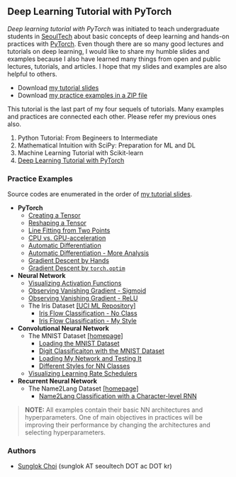 ## Deep Learning Tutorial with PyTorch
_Deep learning tutorial with PyTorch_ was initiated to teach undergraduate students in [SeoulTech](https://en.seoultech.ac.kr/) about basic concepts of deep learning and hands-on practices with [PyTorch](https://pytorch.org/). Even though there are so many good lectures and tutorials on deep learning, I would like to share my humble slides and examples because I also have learned many things from open and public lectures, tutorials, and articles. I hope that my slides and examples are also helpful to others.

* Download [my tutorial slides](https://github.com/mint-lab/dl_tutorial/releases/download/misc/dl_tutorial.pdf)
* Download [my practice examples in a ZIP file](https://github.com/mint-lab/dl_tutorial/archive/master.zip)

This tutorial is the last part of my four sequels of tutorials. Many examples and practices are connected each other. Please refer my previous ones also.
1. Python Tutorial: From Begineers to Intermediate
2. Mathematical Intuition with SciPy: Preparation for ML and DL
3. Machine Learning Tutorial with Scikit-learn
4. [Deep Learning Tutorial with PyTorch](https://github.com/mint-lab/dl_tutorial)


### Practice Examples
Source codes are enumerated in the order of [my tutorial slides](https://github.com/mint-lab/dl_tutorial/releases/download/misc/dl_tutorial.pdf).

* **PyTorch**
  * [Creating a Tensor](https://github.com/mint-lab/dl_tutorial/blob/master/pytorch01_create_tensor.py)
  * [Reshaping a Tensor](https://github.com/mint-lab/dl_tutorial/blob/master/pytorch02_reshape_tensor.py)
  * [Line Fitting from Two Points](https://github.com/mint-lab/dl_tutorial/blob/master/pytorch03_line_fitting.py)
  * [CPU vs. GPU-acceleration](https://github.com/mint-lab/dl_tutorial/blob/master/pytorch04_cpu_vs_gpu.py)
  * [Automatic Differentiation](https://github.com/mint-lab/dl_tutorial/blob/master/pytorch05_autograd.py)
  * [Automatic Differentiation - More Analysis](https://github.com/mint-lab/dl_tutorial/blob/master/pytorch05_autograd_analysis.py)
  * [Gradient Descent by Hands](https://github.com/mint-lab/dl_tutorial/blob/master/pytorch06_grad_descent.py)
  * [Gradient Descent by `torch.optim`](https://github.com/mint-lab/dl_tutorial/blob/master/pytorch06_grad_descent_optimizer.py)
* **Neural Network**
  * [Visualizing Activation Functions](https://github.com/mint-lab/dl_tutorial/blob/master/dnn_basic01_activation_func.py)
  * [Observing Vanishing Gradient - Sigmoid](https://github.com/mint-lab/dl_tutorial/blob/master/dnn_basic02_vanishing_grad.py)
  * [Observing Vanishing Gradient - ReLU](https://github.com/mint-lab/dl_tutorial/blob/master/dnn_basic02_vanishing_grad_relu.py)
  * The Iris Dataset [[UCI ML Repository]](https://archive.ics.uci.edu/ml/datasets/iris)
    * [Iris Flow Classification - No Class](https://github.com/mint-lab/dl_tutorial/blob/master/dnn_iris2_no_class.py)
    * [Iris Flow Classification - My Style](https://github.com/mint-lab/dl_tutorial/blob/master/dnn_iris2.py)
* **Convolutional Neural Network**
  * The MNIST Dataset [[homepage]](http://yann.lecun.com/exdb/mnist/)
    * [Loading the MNIST Dataset](https://github.com/mint-lab/dl_tutorial/blob/master/cnn_mnist_dataset.py)
    * [Digit Classificaiton with the MNIST Dataset](https://github.com/mint-lab/dl_tutorial/blob/master/cnn_mnist.py)
    * [Loading My Network and Testing It](https://github.com/mint-lab/dl_tutorial/blob/master/cnn_mnist_load.py)
    * [Different Styles for NN Classes](https://github.com/mint-lab/dl_tutorial/blob/master/cnn_mnist_class_style.py)
  * [Visualizing Learning Rate Schedulers](https://github.com/mint-lab/dl_tutorial/blob/master/cnn_basic01_lr_scheduler.py)
* **Recurrent Neural Network**
  * The Name2Lang Dataset [[homepage]](https://pytorch.org/tutorials/intermediate/char_rnn_classification_tutorial)
    * [Name2Lang Classification with a Character-level RNN](https://github.com/mint-lab/dl_tutorial/blob/master/rnn_name2lang.py)

> **NOTE:** All examples contain their basic NN architectures and hyperparameters. One of main objectives in practices will be improving their performance by changing the architectures and selecting hyperparameters.


### Authors
* [Sunglok Choi](http://mint-lab.github.io/) (sunglok AT seoultech DOT ac DOT kr)